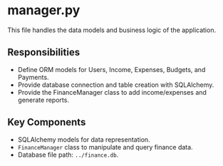 # manager.py
This file handles the data models and business logic of the application.

## Responsibilities
- Define ORM models for Users, Income, Expenses, Budgets, and Payments.
- Provide database connection and table creation with SQLAlchemy.
- Provide the FinanceManager class to add income/expenses and generate reports.

## Key Components
- SQLAlchemy models for data representation.
- `FinanceManager` class to manipulate and query finance data.
- Database file path: `../finance.db`.
